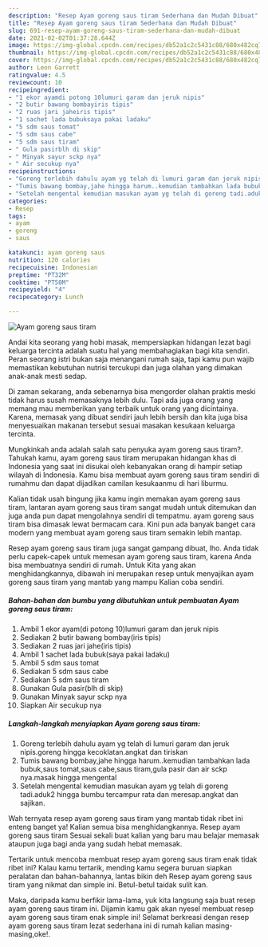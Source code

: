 ```yaml
---
description: "Resep Ayam goreng saus tiram Sederhana dan Mudah Dibuat"
title: "Resep Ayam goreng saus tiram Sederhana dan Mudah Dibuat"
slug: 691-resep-ayam-goreng-saus-tiram-sederhana-dan-mudah-dibuat
date: 2021-02-02T01:37:28.644Z
image: https://img-global.cpcdn.com/recipes/db52a1c2c5431c88/680x482cq70/ayam-goreng-saus-tiram-foto-resep-utama.jpg
thumbnail: https://img-global.cpcdn.com/recipes/db52a1c2c5431c88/680x482cq70/ayam-goreng-saus-tiram-foto-resep-utama.jpg
cover: https://img-global.cpcdn.com/recipes/db52a1c2c5431c88/680x482cq70/ayam-goreng-saus-tiram-foto-resep-utama.jpg
author: Leon Garrett
ratingvalue: 4.5
reviewcount: 10
recipeingredient:
- "1 ekor ayamdi potong 10lumuri garam dan jeruk nipis"
- "2 butir bawang bombayiris tipis"
- "2 ruas jari jaheiris tipis"
- "1 sachet lada bubuksaya pakai ladaku"
- "5 sdm saus tomat"
- "5 sdm saus cabe"
- "5 sdm saus tiram"
- " Gula pasirblh di skip"
- " Minyak sayur sckp nya"
- " Air secukup nya"
recipeinstructions:
- "Goreng terlebih dahulu ayam yg telah di lumuri garam dan jeruk nipis.goreng hingga kecoklatan.angkat dan tiriskan"
- "Tumis bawang bombay,jahe hingga harum..kemudian tambahkan lada bubuk,saus tomat,saus cabe,saus tiram,gula pasir dan air sckp nya.masak hingga mengental"
- "Setelah mengental kemudian masukan ayam yg telah di goreng tadi.aduk2 hingga bumbu tercampur rata dan meresap.angkat dan sajikan."
categories:
- Resep
tags:
- ayam
- goreng
- saus

katakunci: ayam goreng saus 
nutrition: 120 calories
recipecuisine: Indonesian
preptime: "PT32M"
cooktime: "PT50M"
recipeyield: "4"
recipecategory: Lunch

---
```



![Ayam goreng saus tiram](https://img-global.cpcdn.com/recipes/db52a1c2c5431c88/680x482cq70/ayam-goreng-saus-tiram-foto-resep-utama.jpg)

Andai kita seorang yang hobi masak, mempersiapkan hidangan lezat bagi keluarga tercinta adalah suatu hal yang membahagiakan bagi kita sendiri. Peran seorang istri bukan saja menangani rumah saja, tapi kamu pun wajib memastikan kebutuhan nutrisi tercukupi dan juga olahan yang dimakan anak-anak mesti sedap.

Di zaman  sekarang, anda sebenarnya bisa mengorder olahan praktis meski tidak harus susah memasaknya lebih dulu. Tapi ada juga orang yang memang mau memberikan yang terbaik untuk orang yang dicintainya. Karena, memasak yang dibuat sendiri jauh lebih bersih dan kita juga bisa menyesuaikan makanan tersebut sesuai masakan kesukaan keluarga tercinta. 



Mungkinkah anda adalah salah satu penyuka ayam goreng saus tiram?. Tahukah kamu, ayam goreng saus tiram merupakan hidangan khas di Indonesia yang saat ini disukai oleh kebanyakan orang di hampir setiap wilayah di Indonesia. Kamu bisa membuat ayam goreng saus tiram sendiri di rumahmu dan dapat dijadikan camilan kesukaanmu di hari liburmu.

Kalian tidak usah bingung jika kamu ingin memakan ayam goreng saus tiram, lantaran ayam goreng saus tiram sangat mudah untuk ditemukan dan juga anda pun dapat mengolahnya sendiri di tempatmu. ayam goreng saus tiram bisa dimasak lewat bermacam cara. Kini pun ada banyak banget cara modern yang membuat ayam goreng saus tiram semakin lebih mantap.

Resep ayam goreng saus tiram juga sangat gampang dibuat, lho. Anda tidak perlu capek-capek untuk memesan ayam goreng saus tiram, karena Anda bisa membuatnya sendiri di rumah. Untuk Kita yang akan menghidangkannya, dibawah ini merupakan resep untuk menyajikan ayam goreng saus tiram yang mantab yang mampu Kalian coba sendiri.

<!--inarticleads1-->

##### Bahan-bahan dan bumbu yang dibutuhkan untuk pembuatan Ayam goreng saus tiram:

1. Ambil 1 ekor ayam(di potong 10)lumuri garam dan jeruk nipis
1. Sediakan 2 butir bawang bombay(iris tipis)
1. Sediakan 2 ruas jari jahe(iris tipis)
1. Ambil 1 sachet lada bubuk(saya pakai ladaku)
1. Ambil 5 sdm saus tomat
1. Sediakan 5 sdm saus cabe
1. Sediakan 5 sdm saus tiram
1. Gunakan  Gula pasir(blh di skip)
1. Gunakan  Minyak sayur sckp nya
1. Siapkan  Air secukup nya




<!--inarticleads2-->

##### Langkah-langkah menyiapkan Ayam goreng saus tiram:

1. Goreng terlebih dahulu ayam yg telah di lumuri garam dan jeruk nipis.goreng hingga kecoklatan.angkat dan tiriskan
1. Tumis bawang bombay,jahe hingga harum..kemudian tambahkan lada bubuk,saus tomat,saus cabe,saus tiram,gula pasir dan air sckp nya.masak hingga mengental
1. Setelah mengental kemudian masukan ayam yg telah di goreng tadi.aduk2 hingga bumbu tercampur rata dan meresap.angkat dan sajikan.




Wah ternyata resep ayam goreng saus tiram yang mantab tidak ribet ini enteng banget ya! Kalian semua bisa menghidangkannya. Resep ayam goreng saus tiram Sesuai sekali buat kalian yang baru mau belajar memasak ataupun juga bagi anda yang sudah hebat memasak.

Tertarik untuk mencoba membuat resep ayam goreng saus tiram enak tidak ribet ini? Kalau kamu tertarik, mending kamu segera buruan siapkan peralatan dan bahan-bahannya, lantas bikin deh Resep ayam goreng saus tiram yang nikmat dan simple ini. Betul-betul taidak sulit kan. 

Maka, daripada kamu berfikir lama-lama, yuk kita langsung saja buat resep ayam goreng saus tiram ini. Dijamin kamu gak akan nyesel membuat resep ayam goreng saus tiram enak simple ini! Selamat berkreasi dengan resep ayam goreng saus tiram lezat sederhana ini di rumah kalian masing-masing,oke!.

